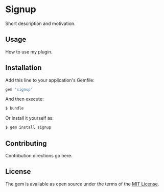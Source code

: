 # Signup
Short description and motivation.

## Usage
How to use my plugin.

## Installation
Add this line to your application's Gemfile:

```ruby
gem 'signup'
```

And then execute:
```bash
$ bundle
```

Or install it yourself as:
```bash
$ gem install signup
```

## Contributing
Contribution directions go here.

## License
The gem is available as open source under the terms of the [MIT License](http://opensource.org/licenses/MIT).
